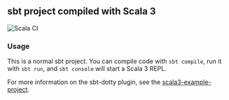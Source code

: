 ## sbt project compiled with Scala 3

![Scala CI](https://github.com/NiclasEgeler/SE/actions/workflows/scala.yml/badge.svg)

### Usage

This is a normal sbt project. You can compile code with `sbt compile`, run it with `sbt run`, and `sbt console` will start a Scala 3 REPL.

For more information on the sbt-dotty plugin, see the
[scala3-example-project](https://github.com/scala/scala3-example-project/blob/main/README.md).
